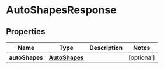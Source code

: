 
# AutoShapesResponse

## Properties
Name | Type | Description | Notes
------------ | ------------- | ------------- | -------------
**autoShapes** | [**AutoShapes**](AutoShapes.md) |  |  [optional]



